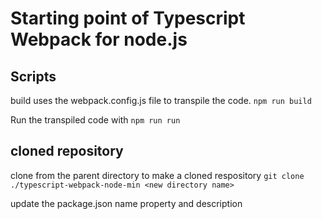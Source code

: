 # Starting point of Typescript Webpack for node.js

## Scripts
build uses the webpack.config.js file to transpile the code. `npm run build`

Run the transpiled code with `npm run run`

## cloned repository 
clone from the parent directory
to make a cloned respository `git clone ./typescript-webpack-node-min <new directory name>`

update the package.json name property and description